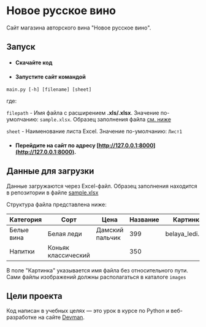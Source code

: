 # Новое русское вино

Сайт магазина авторского вина "Новое русское вино".

## Запуск

- #### Скачайте код
- #### Запустите сайт командой
```
main.py [-h] [filename] [sheet]
```

где:
 
 `filepath` - Имя файла с расширением **.xls/.xlsx**. Значение по-умолчанию: `sample.xlsx`. 
Образец заполнения файла [см. ниже](#Образец)

`sheet` - Наименование листа Excel. Значение по-умолчанию: `Лист1`
    
- #### Перейдите на сайт по адресу [http://127.0.0.1:8000](http://127.0.0.1:8000).

<a name="Образец"></a>
## Данные для загрузки

Данные загружаются через Excel-файл. 
Образец заполнения находится в репозитории в файле [sample.xlsx](sample.xlsx)

Структура файла представлена ниже:


| Категория	| Сорт |  Цена  | Название | Картинка | Акция |
| ----------|-----| ----| -------- |--------| -----|
|  Белые вина | Белая леди| Дамский пальчик |   399 | belaya_ledi.png |Выгодное предложение  | 
|  Напитки | Коньяк классический|  |  350|  |  | 

					




В поле "Картинка" указывается имя файла без относительного пути. 
Сами файлы изображений должны располагаться в каталоге `images`

## Цели проекта

Код написан в учебных целях — это урок в курсе по Python и веб-разработке на сайте [Devman](https://dvmn.org).
